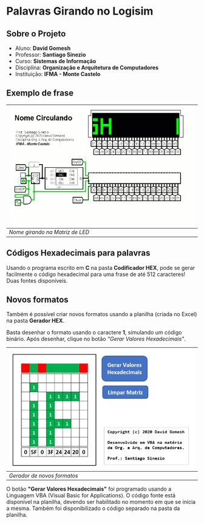 # Palavras Girando no Logisim

## Sobre o Projeto

- Aluno: **David Gomesh**
- Professor: **Santiago Sinezio**
- Curso: **Sistemas de Informação**
- Disciplina: **Organização e Arquitetura de Computadores**
- Instituição: **IFMA - Monte Castelo**

## Exemplo de frase

| <img src="media/nome-girando.gif" width="500" title="Nome girando na Matriz de LED" alt="Nome girando na Matriz de LED"> |
| - |
| *Nome girando na Matriz de LED* |

## Códigos Hexadecimais para palavras

Usando o programa escrito em **C** na pasta **Codificador HEX**, pode se gerar facilmente o código hexadecimal para uma frase de até 512 caracteres! Duas fontes disponíveis.

## Novos formatos

Também é possível criar novos formatos usando a planilha (criada no Excel) na pasta **Gerador HEX**. 

Basta desenhar o formato usando o caractere **1**, simulando um código binário. Após desenhar, clique no botão *"Gerar Valores Hexadecimais"*.

| <img src="media/gerador-hexadecimal-10x10.png" width="500" title="Gerador de novos formatos" alt="Gerador de novos formatos"> |
| - |
| *Gerador de novos formatos* |

O botão **"Gerar Valores Hexadecimais"** foi programado usando a Linguagem VBA (Visual Basic for Applications). O código fonte está disponível na planilha, devendo ser habilitado no momento em que se inicia a mesma. Também foi disponibilizado o código separado na pasta da planilha.
